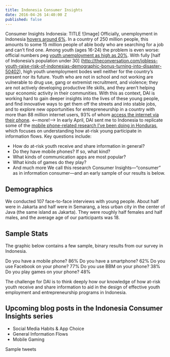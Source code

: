 ```yaml
---
title: Indonesia Consumer Insights
date: 2016-04-26 14:40:00 Z
published: false
---
```


Consumer Insights Indonesia: TITLE
![Image]
Officially, unemployment in Indonesia [hovers around 6%]( http://www.reuters.com/article/us-indonesia-unemployment-idUSKBN0P101D20150621). In a country of 250 million people, this amounts to some 15 million people of able body who are searching for a job and can’t find one. Among youth (ages 16-24) the problem is even worse: official numbers peg [youth unemployment as high as 20%]( http://data.worldbank.org/indicator/SL.UEM.1524.MA.ZS). With fully [half of Indonesia’s population under 30] (http://theconversation.com/jobless-youth-raise-risk-of-indonesias-demographic-bonus-turning-into-disaster-50402), high youth unemployment bodes well neither for the country’s present nor its future. 
Youth who are not in school and not working are vulnerable to drug use, gang or extremist recruitment, and violence; they are not actively developing productive life skills, and they aren’t helping spur economic activity in their communities. With this as context, DAI is working hard to gain deeper insights into the lives of these young people, and find innovative ways to get them off the streets and into stable jobs, and to explore new opportunities for entrepreneurship in a country with more than 88 million internet users, 93% of whom [access the internet via their phone](https://www.digitalnewsasia.com/more-90-users-indonesia-access-net-their-smartphone-gfk).
<--more!-->
In early April, DAI sent me to Indonesia to replicate some of the [mobile phone-related research I’ve been doing in Honduras]( dai-global-digital.com/2016/04/13/honduras-consumer-insights.html), which focuses on understanding how at-risk young participate in information flows. 
Key questions include: 
* How do at-risk youth receive and share information in general? 
* Do they have mobile phones? If so, what kind? 
* What kinds of communication apps are most popular? 
* What kinds of games do they play?
* And much more
We call this research Consumer Insights—“consumer” as in information consumer—and an early sample of our results is below. 

## Demographics
We conducted 107 face-to-face interviews with young people. About half were in Jakarta and half were in Semarang, a less urban city in the center of Java (the same island as Jakarta). They were roughly half females and half males, and the average age of our participants was 18.

## Sample Stats
The graphic below contains a few sample, binary results from our survey in Indonesia. 

Do you have a mobile phone?	86%
Do you have a smartphone?	62%
Do you use Facebook on your phone?	77%
Do you use BBM on your phone?	38%
Do you play games on your phone?	48%

The challenge for DAI is to think deeply how our knowledge of how at-risk youth receive and share information to aid in the design of effective youth employment and entrepreneurship programs in Indonesia. 

## Upcoming blog posts in the Indonesia Consumer Insights series
* Social Media Habits & App Choice
* General Information Flows 
* Mobile Gaming 

Sample tweets
